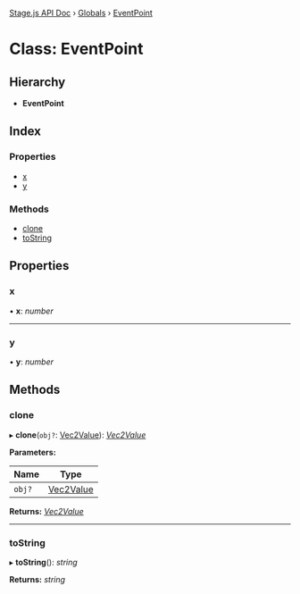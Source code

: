 [Stage.js API Doc](../README.md) › [Globals](../globals.md) › [EventPoint](eventpoint.md)

# Class: EventPoint

## Hierarchy

* **EventPoint**

## Index

### Properties

* [x](eventpoint.md#x)
* [y](eventpoint.md#y)

### Methods

* [clone](eventpoint.md#clone)
* [toString](eventpoint.md#tostring)

## Properties

###  x

• **x**: *number*

___

###  y

• **y**: *number*

## Methods

###  clone

▸ **clone**(`obj?`: [Vec2Value](../interfaces/vec2value.md)): *[Vec2Value](../interfaces/vec2value.md)*

**Parameters:**

Name | Type |
------ | ------ |
`obj?` | [Vec2Value](../interfaces/vec2value.md) |

**Returns:** *[Vec2Value](../interfaces/vec2value.md)*

___

###  toString

▸ **toString**(): *string*

**Returns:** *string*
